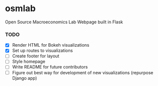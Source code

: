 # osmlab
Open Source Macroeconomics Lab Webpage built in Flask

### TODO
- [x] Render HTML for Bokeh visualizations
- [x] Set up routes to visualizations
- [ ] Create footer for layout
- [ ] Style homepage
- [ ] Write README for future contributors
- [ ] Figure out best way for development of new visualizations (repurpose Django app)
